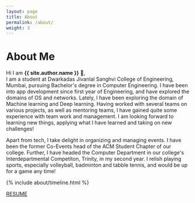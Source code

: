 ```yaml
---
layout: page
title: About
permalink: /about/
weight: 3
---
```


# **About Me**

Hi I am **{{ site.author.name }}** :wave:,<br>
I am a student at Dwarkadas Jivanlal Sanghvi College of Engineering, Mumbai, pursuing Bachelor's degree in Computer Engineering.
I have been into app development since first year of Engineering, and have explored the domains of OS and networks. Lately, I have been exploring the domain of Machine learning and Deep learning. Having worked with several teams on various projects, as well as mentoring teams, I have gained quite some experience with team work and management. I am looking forward to learning new things, applying what I have learned and taking on new challenges!

Apart from tech, I take delight in organizing and managing events. I have been the former Co-Events head of the ACM Student Chapter of our college.
Further, I have headed the Computer Department in our college's Interdepartmental Competiton, Trinity, in my second year. I relish playing sports, especially volleyball, badminton and tabble tennis, and would be up for a game any time!

<!-- <div class="row">
{% include about/skills.html title="Programming Skills" source=site.data.programming-skills %}
{% include about/skills.html title="Other Skills" source=site.data.other-skills %}
</div> -->

<div class="row">
{% include about/timeline.html %}
</div>

[RESUME](/assets/resume.pdf.pdf)
